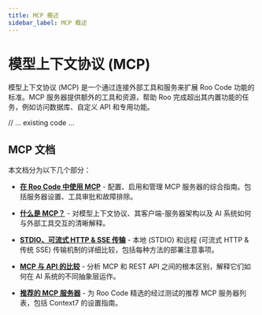 ```yaml
---
title: MCP 概述
sidebar_label: MCP 概述
---
```


# 模型上下文协议 (MCP)

模型上下文协议 (MCP) 是一个通过连接外部工具和服务来扩展 Roo Code 功能的标准。MCP 服务器提供额外的工具和资源，帮助 Roo 完成超出其内置功能的任务，例如访问数据库、自定义 API 和专用功能。

// ... existing code ...

## MCP 文档

本文档分为以下几个部分：

* [**在 Roo Code 中使用 MCP**](/features/mcp/using-mcp-in-roo) - 配置、启用和管理 MCP 服务器的综合指南。包括服务器设置、工具审批和故障排除。

* [**什么是 MCP？**](/features/mcp/what-is-mcp) - 对模型上下文协议、其客户端-服务器架构以及 AI 系统如何与外部工具交互的清晰解释。

* [**STDIO、可流式 HTTP & SSE 传输**](/features/mcp/server-transports) - 本地 (STDIO) 和远程 (可流式 HTTP & 传统 SSE) 传输机制的详细比较，包括每种方法的部署注意事项。

* [**MCP 与 API 的比较**](/features/mcp/mcp-vs-api) - 分析 MCP 和 REST API 之间的根本区别，解释它们如何在 AI 系统的不同抽象层运作。

* [**推荐的 MCP 服务器**](/features/mcp/recommended-mcp-servers) - 为 Roo Code 精选的经过测试的推荐 MCP 服务器列表，包括 Context7 的设置指南。